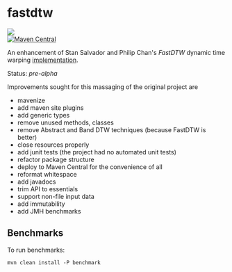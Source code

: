 fastdtw
=======
<a href="https://travis-ci.org/davidmoten/fastdtw"><img src="https://travis-ci.org/davidmoten/fastdtw.svg"/></a><br/>
[![Maven Central](https://maven-badges.herokuapp.com/maven-central/com.github.davidmoten/fastdtw/badge.svg?style=flat)](https://maven-badges.herokuapp.com/maven-central/com.github.davidmoten/fastdtw)

An enhancement of Stan Salvador and Philip Chan's *FastDTW* dynamic time warping [implementation](https://code.google.com/p/fastdtw/).

Status: *pre-alpha*

Improvements sought for this massaging of the original project are

* mavenize
* add maven site plugins
* add generic types
* remove unused methods, classes
* remove Abstract and Band DTW techniques (because FastDTW is better)
* close resources properly
* add junit tests (the project had no automated unit tests)
* refactor package structure
* deploy to Maven Central for the convenience of all
* reformat whitespace
* add javadocs
* trim API to essentials
* support non-file input data
* add immutability
* add JMH benchmarks

Benchmarks
---------------
To run benchmarks:

```
mvn clean install -P benchmark
```
